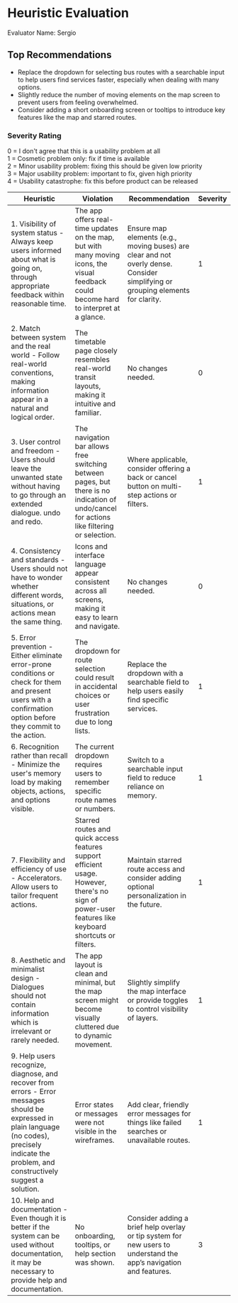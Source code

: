 # Heuristic Evaluation 
Evaluator Name: Sergio

## Top Recommendations

- Replace the dropdown for selecting bus routes with a searchable input to help users find services faster, especially when dealing with many options.
- Slightly reduce the number of moving elements on the map screen to prevent users from feeling overwhelmed.
- Consider adding a short onboarding screen or tooltips to introduce key features like the map and starred routes.

###  Severity Rating 

0 = I don't agree that this is a usability problem at all  
1 = Cosmetic problem only: fix if time is available  
2 = Minor usability problem: fixing this should be given low priority  
3 = Major usability problem: important to fix, given high priority  
4 = Usability catastrophe: fix this before product can be released  

| Heuristic                                                    | Violation | Recommendation | Severity |
| ------------------------------------------------------------ | --------- | -------------- | -------- |
| 1. Visibility of system status - Always keep users informed about what is going on, through appropriate feedback within reasonable time. | The app offers real-time updates on the map, but with many moving icons, the visual feedback could become hard to interpret at a glance. | Ensure map elements (e.g., moving buses) are clear and not overly dense. Consider simplifying or grouping elements for clarity. | 1 |
| 2. Match between system and the real world - Follow real-world conventions, making information appear in a natural and logical order. | The timetable page closely resembles real-world transit layouts, making it intuitive and familiar. | No changes needed. | 0 |
| 3. User control and freedom - Users should leave the unwanted state without having to go through an extended dialogue. undo and redo. | The navigation bar allows free switching between pages, but there is no indication of undo/cancel for actions like filtering or selection. | Where applicable, consider offering a back or cancel button on multi-step actions or filters. | 1 |
| 4. Consistency and standards - Users should not have to wonder whether different words, situations, or actions mean the same thing. | Icons and interface language appear consistent across all screens, making it easy to learn and navigate. | No changes needed. | 0 |
| 5. Error prevention - Either eliminate error-prone conditions or check for them and present users with a confirmation option before they commit to the action. | The dropdown for route selection could result in accidental choices or user frustration due to long lists. | Replace the dropdown with a searchable field to help users easily find specific services. | 1 |
| 6. Recognition rather than recall - Minimize the user's memory load by making objects, actions, and options visible. | The current dropdown requires users to remember specific route names or numbers. | Switch to a searchable input field to reduce reliance on memory. | 1 |
| 7. Flexibility and efficiency of use - Accelerators. Allow users to tailor frequent actions. | Starred routes and quick access features support efficient usage. However, there's no sign of power-user features like keyboard shortcuts or filters. | Maintain starred route access and consider adding optional personalization in the future. | 1 |
| 8. Aesthetic and minimalist design - Dialogues should not contain information which is irrelevant or rarely needed. | The app layout is clean and minimal, but the map screen might become visually cluttered due to dynamic movement. | Slightly simplify the map interface or provide toggles to control visibility of layers. | 1 |
| 9. Help users recognize, diagnose, and recover from errors - Error messages should be expressed in plain language (no codes), precisely indicate the problem, and constructively suggest a solution. | Error states or messages were not visible in the wireframes. | Add clear, friendly error messages for things like failed searches or unavailable routes. | 1 |
| 10. Help and documentation - Even though it is better if the system can be used without documentation, it may be necessary to provide help and documentation. | No onboarding, tooltips, or help section was shown. | Consider adding a brief help overlay or tip system for new users to understand the app’s navigation and features. | 3 |
